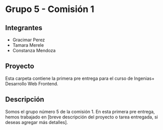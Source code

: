 # Grupo 5 - Comisión 1

## Integrantes

- Gracimar Perez
- Tamara Merele
- Constanza Mendoza

## Proyecto

Esta carpeta contiene la primera pre entrega para el curso de Ingenias+ Desarrollo Web Frontend.

## Descripción

Somos el grupo número 5 de la comisión 1. En esta primera pre entrega, hemos trabajado en [breve descripción del proyecto o tarea entregada, si deseas agregar más detalles].
